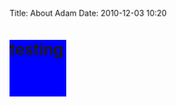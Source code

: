 Title: About Adam
Date: 2010-12-03 10:20

<div style="background:blue; height:100px; width:100px;">
<h1>testing</h1>
</div>












